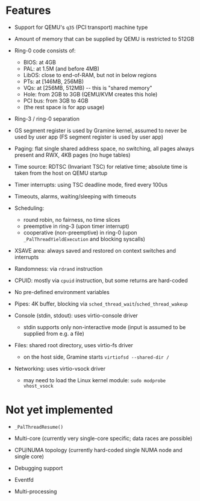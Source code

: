 # Features

- Support for QEMU's `q35` (PCI transport) machine type

- Amount of memory that can be supplied by QEMU is restricted to 512GB

- Ring-0 code consists of:
  - BIOS:    at 4GB
  - PAL:     at 1.5M (and before 4MB)
  - LibOS:   close to end-of-RAM, but not in below regions
  - PTs:     at [146MB, 256MB)
  - VQs:     at [256MB, 512MB) -- this is "shared memory"
  - Hole:    from 2GB to 3GB (QEMU/KVM creates this hole)
  - PCI bus: from 3GB to 4GB
  - (the rest space is for app usage)

- Ring-3 / ring-0 separation

- GS segment register is used by Gramine kernel, assumed to never be used by
  user app (FS segment register is used by user app)

- Paging: flat single shared address space, no switching, all pages always
  present and RWX, 4KB pages (no huge tables)

- Time source: RDTSC (Invariant TSC) for relative time; absolute time is taken
  from the host on QEMU startup

- Timer interrupts: using TSC deadline mode, fired every 100us

- Timeouts, alarms, waiting/sleeping with timeouts

- Scheduling:
  - round robin, no fairness, no time slices
  - preemptive in ring-3 (upon timer interrupt)
  - cooperative (non-preemptive) in ring-0 (upon `_PalThreadYieldExecution` and
    blocking syscalls)

- XSAVE area: always saved and restored on context switches and interrupts

- Randomness: via `rdrand` instruction

- CPUID: mostly via `cpuid` instruction, but some returns are hard-coded

- No pre-defined environment variables

- Pipes: 4K buffer, blocking via `sched_thread_wait`/`sched_thread_wakeup`

- Console (stdin, stdout): uses virtio-console driver
  - stdin supports only non-interactive mode (input is assumed to be supplied
    from e.g. a file)

- Files: shared root directory, uses virtio-fs driver
  - on the host side, Gramine starts `virtiofsd --shared-dir /`

- Networking: uses virtio-vsock driver
  - may need to load the Linux kernel module: `sudo modprobe vhost_vsock`

# Not yet implemented

- `_PalThreadResume()`

- Multi-core (currently very single-core specific; data races are possible)

- CPU/NUMA topology (currently hard-coded single NUMA node and single core)

- Debugging support

- Eventfd

- Multi-processing
